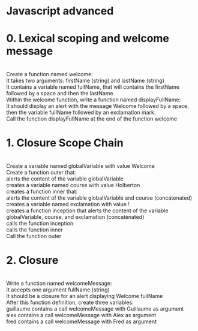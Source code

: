 <h1>Javascript advanced</h1>
<h1>0. Lexical scoping and welcome message</h1>
<br>
Create a function named welcome:
<br>
It takes two arguments: firstName (string) and lastName (string)<br>
It contains a variable named fullName, that will contains the firstName followed by a space and then the lastName<br>
Within the welcome function, write a function named displayFullName:<br>
It should display an alert with the message Welcome followed by a space, then the variable fullName followed by an exclamation mark.<br>
Call the function displayFullName at the end of the function welcome<br>
<h1>1. Closure Scope Chain</h1>
<br>
Create a variable named globalVariable with value Welcome<br>
Create a function outer that:<br>
alerts the content of the variable globalVariable<br>
creates a variable named course with value Holberton<br>
creates a function inner that:<br>
alerts the content of the variable globalVariable and course (concatenated)<br>
creates a variable named exclamation with value !<br>
creates a function inception that alerts the content of the variable globalVariable, course, and exclamation (concatenated)<br>
calls the function inception<br>
calls the function inner<br>
Call the function outer<br>
<h1>2. Closure</h1>
<br>
Write a function named welcomeMessage:
<br>
It accepts one argument fullName (string)<br>
It should be a closure for an alert displaying Welcome fullName<br>
After this function definition, create three variables:
<br>
guillaume contains a call welcomeMessage with Guillaume as argument<br>
alex contains a call welcomeMessage with Alex as argument<br>
fred contains a call welcomeMessage with Fred as argument<br>
